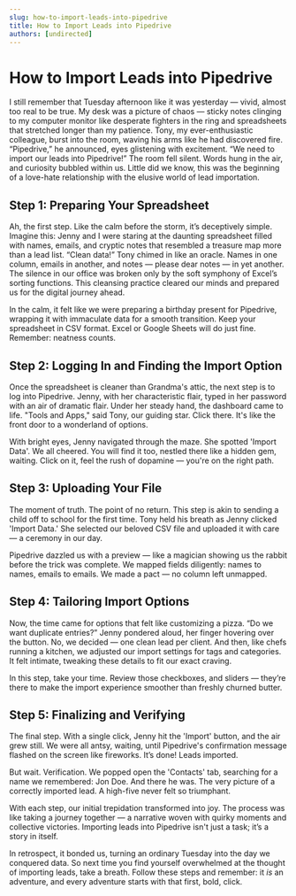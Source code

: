 ```yaml
---
slug: how-to-import-leads-into-pipedrive
title: How to Import Leads into Pipedrive
authors: [undirected]
---
```


# How to Import Leads into Pipedrive

I still remember that Tuesday afternoon like it was yesterday — vivid, almost too real to be true. My desk was a picture of chaos — sticky notes clinging to my computer monitor like desperate fighters in the ring and spreadsheets that stretched longer than my patience. Tony, my ever-enthusiastic colleague, burst into the room, waving his arms like he had discovered fire. “Pipedrive,” he announced, eyes glistening with excitement. “We need to import our leads into Pipedrive!” The room fell silent. Words hung in the air, and curiosity bubbled within us. Little did we know, this was the beginning of a love-hate relationship with the elusive world of lead importation.

## Step 1: Preparing Your Spreadsheet

Ah, the first step. Like the calm before the storm, it’s deceptively simple. Imagine this: Jenny and I were staring at the daunting spreadsheet filled with names, emails, and cryptic notes that resembled a treasure map more than a lead list. “Clean data!” Tony chimed in like an oracle. Names in one column, emails in another, and notes — please dear notes — in yet another. The silence in our office was broken only by the soft symphony of Excel’s sorting functions. This cleansing practice cleared our minds and prepared us for the digital journey ahead. 

In the calm, it felt like we were preparing a birthday present for Pipedrive, wrapping it with immaculate data for a smooth transition. Keep your spreadsheet in CSV format. Excel or Google Sheets will do just fine. Remember: neatness counts.

## Step 2: Logging In and Finding the Import Option

Once the spreadsheet is cleaner than Grandma's attic, the next step is to log into Pipedrive. Jenny, with her characteristic flair, typed in her password with an air of dramatic flair. Under her steady hand, the dashboard came to life. "Tools and Apps," said Tony, our guiding star. Click there. It's like the front door to a wonderland of options. 

With bright eyes, Jenny navigated through the maze. She spotted 'Import Data'. We all cheered. You will find it too, nestled there like a hidden gem, waiting. Click on it, feel the rush of dopamine — you're on the right path.

## Step 3: Uploading Your File

The moment of truth. The point of no return. This step is akin to sending a child off to school for the first time. Tony held his breath as Jenny clicked 'Import Data.' She selected our beloved CSV file and uploaded it with care — a ceremony in our day. 

Pipedrive dazzled us with a preview — like a magician showing us the rabbit before the trick was complete. We mapped fields diligently: names to names, emails to emails. We made a pact — no column left unmapped. 

## Step 4: Tailoring Import Options

Now, the time came for options that felt like customizing a pizza. “Do we want duplicate entries?” Jenny pondered aloud, her finger hovering over the button. No, we decided — one clean lead per client. And then, like chefs running a kitchen, we adjusted our import settings for tags and categories. It felt intimate, tweaking these details to fit our exact craving.

In this step, take your time. Review those checkboxes, and sliders — they’re there to make the import experience smoother than freshly churned butter.

## Step 5: Finalizing and Verifying

The final step. With a single click, Jenny hit the 'Import' button, and the air grew still. We were all antsy, waiting, until Pipedrive's confirmation message flashed on the screen like fireworks. It’s done! Leads imported.

But wait. Verification. We popped open the 'Contacts' tab, searching for a name we remembered: Jon Doe. And there he was. The very picture of a correctly imported lead. A high-five never felt so triumphant.

With each step, our initial trepidation transformed into joy. The process was like taking a journey together — a narrative woven with quirky moments and collective victories. Importing leads into Pipedrive isn't just a task; it’s a story in itself.

In retrospect, it bonded us, turning an ordinary Tuesday into the day we conquered data. So next time you find yourself overwhelmed at the thought of importing leads, take a breath. Follow these steps and remember: it *is* an adventure, and every adventure starts with that first, bold, click.